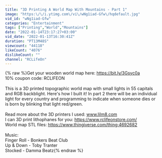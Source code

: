 ```yaml
---
title: "3D Printing A World Map With Mountains - Part 1"
image: "https:\/\/i.ytimg.com\/vi\/wNg1iad-Gfw\/hqdefault.jpg"
vid_id: "wNg1iad-Gfw"
categories: "Entertainment"
tags: ["Printing","World","Mountains"]
date: "2022-01-14T23:17:27+03:00"
vid_date: "2022-01-13T16:30:41Z"
duration: "PT13M48S"
viewcount: "44118"
likeCount: "4076"
dislikeCount: ""
channel: "RCLifeOn"
---
```

{% raw %}Get your wooden world map here: <a rel="nofollow" target="blank" href="https://bit.ly/3Gsyc0a">https://bit.ly/3Gsyc0a</a><br />10% coupon code: RCLIFEON<br /><br />This is a 3D printed topographic world map with small lights in 55 capitals and RGB backblight. Here's how I built it! In part 2 there will be an individual light for every country and programming to indicate when someone dies or is born by blinking that light red/green.<br /><br />Read more about the 3D printers I used: www.lilm8.com<br />I can 3D print lithophanes for you: <a rel="nofollow" target="blank" href="https://www.rclifeonstore.com/">https://www.rclifeonstore.com/</a><br />World map STL files: <a rel="nofollow" target="blank" href="https://www.thingiverse.com/thing:4692682">https://www.thingiverse.com/thing:4692682</a><br /><br />Music:<br />Finger Roll - Bonkers Beat Club<br />Up &amp; Down - Toby Tranter<br />Stocked - Damma Beatz{% endraw %}
